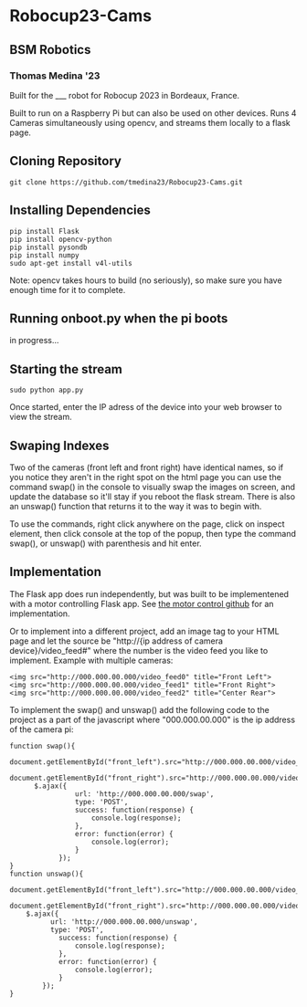 # Robocup23-Cams
## BSM Robotics
### Thomas Medina '23

Built for the ___ robot for Robocup 2023 in Bordeaux, France.

Built to run on a Raspberry Pi but can also be used on other devices.
Runs 4 Cameras simultaneously using opencv, and streams them locally to a flask page.

## Cloning Repository

```
git clone https://github.com/tmedina23/Robocup23-Cams.git
```

## Installing Dependencies

```
pip install Flask
pip install opencv-python
pip install pysondb
pip install numpy
sudo apt-get install v4l-utils
```
Note: opencv takes hours to build (no seriously), so make sure you have enough time for it to complete.

## Running onboot.py when the pi boots
in progress...

## Starting the stream

```
sudo python app.py
```
Once started, enter the IP adress of the device into your web browser to view the stream.

## Swaping Indexes
Two of the cameras (front left and front right) have identical names, so if you notice they aren't in the right spot on the html page you can use the command swap() in the console to visually swap the images on screen, and update the database so it'll stay if you reboot the flask stream. There is also an unswap() function that returns it to the way it was to begin with.

To use the commands, right click anywhere on the page, click on inspect element, then click console at the top of the popup, then type the command swap(), or unswap() with parenthesis and hit enter.

## Implementation

The Flask app does run independently, but was built to be implementened with a motor controlling Flask app. See [the motor control github](https://github.com/vcoppo23/Robocup) for an implementation.

Or to implement into a different project, add an image tag to your HTML page and let the source be "http://{ip address of camera device}/video_feed#" where the number is the video feed you like to implement. Example with multiple cameras:
```
<img src="http://000.000.00.000/video_feed0" title="Front Left">
<img src="http://000.000.00.000/video_feed1" title="Front Right">
<img src="http://000.000.00.000/video_feed2" title="Center Rear">
```

To implement the swap() and unswap() add the following code to the project as a part of the javascript where "000.000.00.000" is the ip address of the camera pi:

```
function swap(){
      document.getElementById("front_left").src="http://000.000.00.000/video_feed2";
      document.getElementById("front_right").src="http://000.000.00.000/video_feed1";
      $.ajax({
				url: 'http://000.000.00.000/swap',
				type: 'POST',
				success: function(response) {
					console.log(response);
				},
				error: function(error) {
					console.log(error);
				}
			});
}
function unswap(){
    document.getElementById("front_left").src="http://000.000.00.000/video_feed1";
    document.getElementById("front_right").src="http://000.000.00.000/video_feed2";
    $.ajax({
		  url: 'http://000.000.00.000/unswap',
		  type: 'POST',
			success: function(response) {
				console.log(response);
			},
			error: function(error) {
				console.log(error);
			}
		});
}
```
